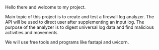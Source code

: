 Hello there and welcome to my project. 

Main topic of this project is to create and test a firewall log analyzer. The API will be used to direct user after supplementing an input log. The purpose of the analyzer is to digest universal log data and find malicious activities and movements. 

We will use free tools and programs like fastapi and uvicorn.
